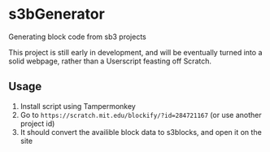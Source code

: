 # s3bGenerator
Generating block code from sb3 projects

This project is still early in development, and will be eventually turned into a solid webpage, rather than a Userscript feasting off Scratch.

## Usage

1. Install script using Tampermonkey
2. Go to ```https://scratch.mit.edu/blockify/?id=284721167``` (or use another project id)
3. It should convert the availible block data to s3blocks, and open it on the site
